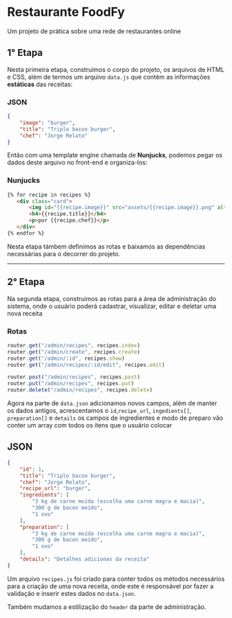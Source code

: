 # Restaurante FoodFy

Um projeto de prática sobre uma rede de restaurantes online

## 1° Etapa

Nesta primeira etapa, construímos o corpo do projeto, os arquivos de HTML e CSS, além de termos um arquivo `data.js` que contém as informações **estáticas** das receitas: 

### JSON

``` json
{
    "image": "burger",
    "title": "Triplo bacon burger",
    "chef": "Jorge Relato"
}
```
 Então com uma template engine chamada de **Nunjucks**, podemos pegar os dados deste arquivo no front-end e organiza-los: 
 
### Nunjucks

 ```html 
 {% for recipe in recipes %}
    <div class="card">
        <img id="{{recipe.image}}" src="assets/{{recipe.image}}.png" alt="{{recipe.title}}">
        <h4>{{recipe.title}}</h4>
        <p>por {{recipe.chef}}</p>
    </div>
{% endfor %}
```

Nesta etapa támbem definimos as rotas e baixamos as dependências necessárias para o decorrer do projeto.

***

## 2° Etapa

Na segunda etapa, construimos as rotas para a área de administração do sistema, onde o usuário poderá cadastrar, visualizar, editar e deletar uma nova receita

### Rotas

``` javascript
router.get("/admin/recipes", recipes.index)
router.get("/admin/create", recipes.create)
router.get("/admin/:id", recipes.show)
router.get("/admin/recipes/:id/edit", recipes.edit) 

router.post("/admin/recipes", recipes.post)
router.put("/admin/recipes", recipes.put) 
router.delete("/admin/recipes", recipes.delete)
```

Agora na parte de `data.json` adicionamos novos campos, além de manter os dados antigos, acrescentamos o `id`,`recipe_url`, `ingedients[]`, `preparation[]` e `details` os campos de ingredientes e modo de preparo vão conter um array com todos os itens que o usuário colocar

## JSON

``` json
{
    "id": 1,
    "title": "Triplo bacon burger",
    "chef": "Jorge Relato",
    "recipe_url": "burger",
    "ingredients": [
        "3 kg de carne moída (escolha uma carne magra e macia)",
        "300 g de bacon moído",
        "1 ovo"
    ],
    "preparation": [
        "3 kg de carne moída (escolha uma carne magra e macia)",
        "300 g de bacon moído",
        "1 ovo"
    ],
    "details": "Detalhes adicionas da receita"
}
```

Um arquivo `recipes.js` foi criado para conter todos os métodos necessários para a criação de uma nova receita, onde este é responsável por fazer a validação e inserir estes dados no `data.json`.

Também mudamos a estilização do `header` da parte de administração.